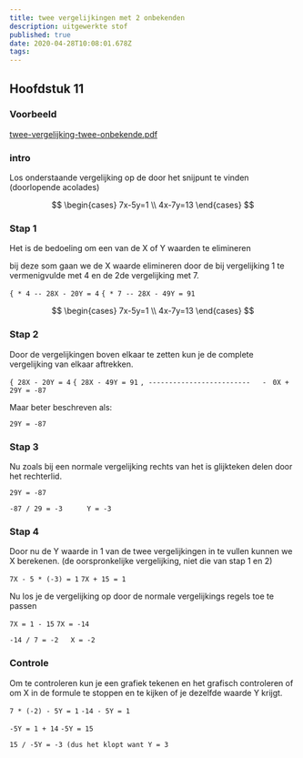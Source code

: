 ```yaml
---
title: twee vergelijkingen met 2 onbekenden
description: uitgewerkte stof
published: true
date: 2020-04-28T10:08:01.678Z
tags: 
---
```



## Hoofdstuk 11
### Voorbeeld
[twee-vergelijking-twee-onbekende.pdf](/wiskunde/h11/twee-vergelijking-twee-onbekende.pdf)

### intro

Los onderstaande vergelijking op de door het snijpunt te vinden
(doorlopende acolades)

$$
\begin{cases}
  7x-5y=1  \\
  4x-7y=13
\end{cases}
$$

### Stap 1
Het is de bedoeling om een van de X of Y waarden te elimineren

bij deze som gaan we de X waarde elimineren door de bij vergelijking 1 te vermenigvulde met 4 en de 2de vergelijking met 7.

`{ * 4 -- 28X - 20Y = 4`
`{ * 7 -- 28X - 49Y = 91`

$$
\begin{cases}
  7x-5y=1  \\
  4x-7y=13
\end{cases}
$$

### Stap 2
Door de vergelijkingen boven elkaar te zetten kun je de complete vergelijking van elkaar aftrekken.

`{ 28X - 20Y = 4`
`{ 28X - 49Y = 91`
`, -------------------------   -`
`
  0X + 29Y = -87`

Maar beter beschreven als:

`29Y = -87`

### Stap 3
Nu zoals bij een normale vergelijking rechts van het is glijkteken delen door het rechterlid.

`29Y = -87`

`-87 / 29 = -3		Y = -3`

### Stap 4
Door nu de Y waarde in 1 van de twee vergelijkingen in te vullen kunnen we X berekenen.
(de oorspronkelijke vergelijking, niet die van stap 1 en 2)

`7X - 5 * (-3) = 1`
`7X + 15 = 1`

Nu los je de vergelijking op door de normale vergelijkings regels toe te passen

`7X = 1 - 15`
`7X = -14`

`-14 / 7 = -2	X = -2`

### Controle
Om te controleren kun je een grafiek tekenen en het grafisch controleren of om X in de formule te stoppen en te kijken of je dezelfde waarde Y krijgt.

`7 * (-2) - 5Y = 1`
`-14 - 5Y = 1`

`-5Y = 1 + 14`
`-5Y = 15`

`15 / -5Y = -3 (dus het klopt want Y = 3 `

